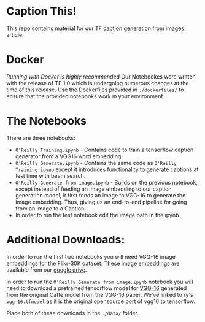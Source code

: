# Caption This!
This repo contains material for our TF caption generation from images article.

# Docker
*Running with Docker is highly recommended*
Our Notebookes were written with the release of TF 1.0 which is undergoing numerous changes at the time of this release. Use the Dockerfiles provided in `./dockerfiles/` to ensure that the provided notebooks work in your environment.


# The Notebooks
There are three notebooks:
* `O'Reilly Training.ipynb` - Contains code to train a tensorflow caption generator from a VGG16 word embedding.
* `O'Reilly Generate.ipynb` - Contains the same code as `O'Reilly Training.ipynb` except it introduces functionality to generate captions at test time with beam search.
* `O'Reilly Generate from image.ipynb` - Builds on the previous notebook, except instead of feeding an image embedding to our caption generation model, it first feeds an image to VGG-16 to generate the image embedding. Thus, giving us an end-to-end pipeline for going from an image to a Caption.
 * In order to run the test notebook edit the image path in the ipynb.

# Additional Downloads:
In order to run the first two notebooks you will need VGG-16 image embeddings for the Flikr-30K dataset. These image embeddings are available from our [google drive](https://drive.google.com/file/d/0B5o40yxdA9PqTnJuWGVkcFlqcG8/view?usp=sharing).

In order to run the `O'Reilly Generate from image.ipynb` notebook you will need to download a pretrained tensorflow model for [VGG-16](https://github.com/ry/tensorflow-vgg16) generated from the original Caffe model from the VGG-16 paper. We've linked to ry's `vgg-16.tfmodel` as it is the original opensource port of vgg16 to tensorflow. 

Place both of these downloads in the `./data/` folder.
